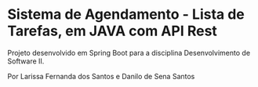 # Sistema de Agendamento - Lista de Tarefas, em JAVA com API Rest

Projeto desenvolvido em Spring Boot para a disciplina Desenvolvimento de Software II.

Por Larissa Fernanda dos Santos e Danilo de Sena Santos
